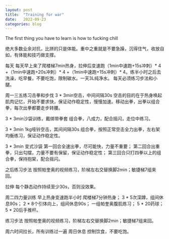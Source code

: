 ```yaml
---
layout: post
title:  "Training for war"
date:   2022-09-23
categories: blog
---
```


The first thing you have to learn is how to fucking chill

绝大多数业余对抗，比拼的只是体能。重中之重就是不要急躁，沉得住气，收放自如，有体能和技巧做支撑。

每天
每天早上来了爬楼梯7min热身，拉伸后变速跑（1min中速跑+15s冲刺）* 4 +（1min中速跑+20s冲刺）* 4 +（1min中速跑+15s冲刺）* 4。练半小时之后去洗澡，吃早餐，不要吃饱，限制碳水。一天3L纯净水。 每天必须练习步法和小腿。

周一三五练习击拳和步伐
3 * 3min空击，中间间隔30s
空击的目的在于热身唤起肌肉记忆，开始不要求快，保证动作稳定性，慢慢加速。移动出拳，出拳以组合拳，每次出拳都要走步转腰。

3 * 3min沙袋训练，戴绑带拳套
组合拳，八成力，配合摇闪，走位中练习。

3 * 3min 1kg哑铃空击，其间间隔30s
组合拳，按照正常空击全力出拳，左右架均衡练习，保证动作稳定性。

3 * 3min 变式沙袋
第一回合全速出拳，尽可能快，力量不重要； 第二回合出重拳，只出勾摆，力量不要有保留，保证动作稳定性； 第三回合只打四拳以上的组合拳，保持抱架，配合摇闪。

之后练习步法
按照帕奎奥的视频练习，阶梯左右交替换脚2min；敏捷梯7组来回。

拉伸
每个静态动作持续至少30s，否则没效果。

周二四力量训练
早上热身变速跑半小时
爬楼梯7分钟热身； 3 * 5次深蹲，组间休息90s； 2 * 8个引体向上，组间休息90s； 一组帕奎奥腹肌练习； 5 * 20药球； 5 * 20后手推杆。

练习步法
按照帕奎奥的视频练习，阶梯左右交替换脚2min；敏捷梯7组来回。

周六时间拉长，所有训练过一遍
周日休息
控制饮食，不要吃饱。

